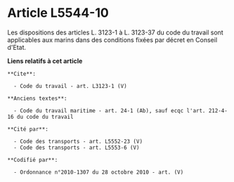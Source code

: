 # Article L5544-10

Les dispositions des articles L. 3123-1 à L. 3123-37 du code du travail sont applicables aux marins dans des conditions
fixées par décret en Conseil d'Etat.

**Liens relatifs à cet article**

	**Cite**:

	  - Code du travail - art. L3123-1 (V)

	**Anciens textes**:

	  - Code du travail maritime - art. 24-1 (Ab), sauf ecqc l'art. 212-4-16 du code du travail

	**Cité par**:

	  - Code des transports - art. L5552-23 (V)
	  - Code des transports - art. L5553-6 (V)

	**Codifié par**:

	  - Ordonnance n°2010-1307 du 28 octobre 2010 - art. (V)
